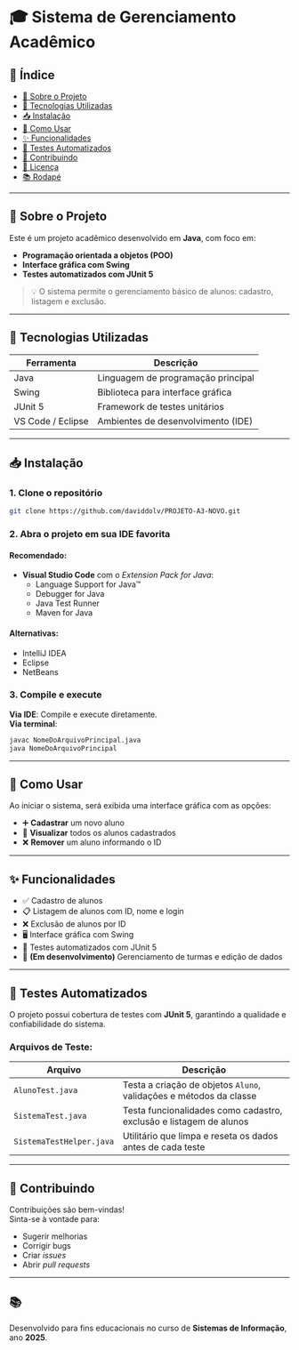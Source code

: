# 🎓 Sistema de Gerenciamento Acadêmico

## 📑 Índice

- [📌 Sobre o Projeto](#-sobre-o-projeto)  
- [🧩 Tecnologias Utilizadas](#-tecnologias-utilizadas)  
- [📥 Instalação](#-instalação)  
- [🚀 Como Usar](#-como-usar)  
- [✨ Funcionalidades](#-funcionalidades)  
- [🧪 Testes Automatizados](#-testes-automatizados)  
- [🤝 Contribuindo](#-contribuindo)  
- [📄 Licença](#-licença)
- [📚 Rodapé](#-rodapé)

---

## 📌 Sobre o Projeto

Este é um projeto acadêmico desenvolvido em **Java**, com foco em:

- **Programação orientada a objetos (POO)**  
- **Interface gráfica com Swing**  
- **Testes automatizados com JUnit 5**

> 💡 O sistema permite o gerenciamento básico de alunos: cadastro, listagem e exclusão.

---

## 🧩 Tecnologias Utilizadas

| Ferramenta        | Descrição                          |
|-------------------|------------------------------------|
| Java              | Linguagem de programação principal |
| Swing             | Biblioteca para interface gráfica  |
| JUnit 5           | Framework de testes unitários      |
| VS Code / Eclipse | Ambientes de desenvolvimento (IDE) |

---

## 📥 Instalação

### 1. Clone o repositório

```bash
git clone https://github.com/daviddolv/PROJETO-A3-NOVO.git
```

### 2. Abra o projeto em sua IDE favorita

#### Recomendado:
- **Visual Studio Code** com o *Extension Pack for Java*:
  - Language Support for Java™
  - Debugger for Java
  - Java Test Runner
  - Maven for Java

#### Alternativas:
- IntelliJ IDEA  
- Eclipse  
- NetBeans

### 3. Compile e execute

**Via IDE**: Compile e execute diretamente.  
**Via terminal**:

```bash
javac NomeDoArquivoPrincipal.java
java NomeDoArquivoPrincipal
```

---

## 🚀 Como Usar

Ao iniciar o sistema, será exibida uma interface gráfica com as opções:

- ➕ **Cadastrar** um novo aluno  
- 📃 **Visualizar** todos os alunos cadastrados  
- ❌ **Remover** um aluno informando o ID

---

## ✨ Funcionalidades

- ✅ Cadastro de alunos
- 📋 Listagem de alunos com ID, nome e login
- ❌ Exclusão de alunos por ID
- 🖥️ Interface gráfica com Swing
- 🧪 Testes automatizados com JUnit 5
- 🚧 **(Em desenvolvimento)** Gerenciamento de turmas e edição de dados

---

## 🧪 Testes Automatizados

O projeto possui cobertura de testes com **JUnit 5**, garantindo a qualidade e confiabilidade do sistema.

### Arquivos de Teste:

| Arquivo                  | Descrição                                                                 |
|--------------------------|--------------------------------------------------------------------------|
| `AlunoTest.java`         | Testa a criação de objetos `Aluno`, validações e métodos da classe       |
| `SistemaTest.java`       | Testa funcionalidades como cadastro, exclusão e listagem de alunos       |
| `SistemaTestHelper.java` | Utilitário que limpa e reseta os dados antes de cada teste               |

---

## 🤝 Contribuindo

Contribuições são bem-vindas!  
Sinta-se à vontade para:

- Sugerir melhorias  
- Corrigir bugs  
- Criar *issues*  
- Abrir *pull requests*

---


## 📚 

Desenvolvido para fins educacionais no curso de **Sistemas de Informação**, ano **2025**.